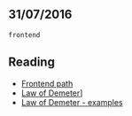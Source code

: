 31/07/2016
----------

`frontend`

## Reading
- [Frontend path](http://frontendpath.com/)
- [Law of Demeter](https://en.wikipedia.org/wiki/Law_of_Demeter)]
- [Law of Demeter - examples](http://uaihebert.com/lei-de-demeter/)
